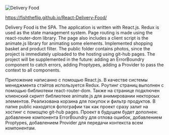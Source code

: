 ![Delivery Food](https://i.ibb.co/R4st0t1/delfood.jpg)

https://fishtheflip.github.io/React-Delivery-Food/

Delivery Food is the SPA. The application is written with React.js. Redux is used as the state management system.
Page routing is made using the react-router-dom library. The page also includes a client script is the animate.js library for animating some elements.
Implemented shopping basket and product filter. The public folder contains photos, since the project is immediately uploaded to the hosting using git-hub pages.
The project will be supplemented in the future: adding an ErrorBoundry component to catch errors, adding Proptypes, adding a Provider to pass the context to all components.



Приложение написанно с помощью React.js. В качестве системы менеджмента стэйтов используется Redux.
Роутинг страниц выполнен с помощью библиотеки react-router-dom.
Также на странице подключен клиенский скрипт библиотеке animate.js для анимировании нектороых элементов.
Реализована корзина для покупок и фильтр продуктов. В папке public находятся фотографии так как проект сразу залит на хостинг с помощтю git-hub pages.
Проект в будущем будет дополнен: добавление компонента ErrorBoundry для отлова ошибок, добавлением Proptypes, добавлением Provider для передачи контекста всем компонентам. 
